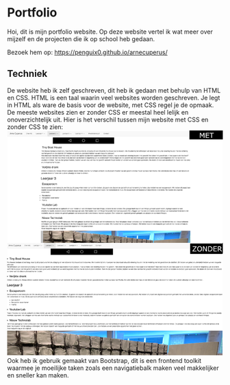 # Portfolio

Hoi, dit is mijn portfolio website. Op deze website vertel ik wat meer over mijzelf en de projecten die ik op school heb gedaan.

Bezoek hem op: https://penguix0.github.io/arnecuperus/

## Techniek

De website heb ik zelf geschreven, dit heb ik gedaan met behulp van HTML en CSS. HTML is een taal waarin veel websites worden geschreven. Je legt in HTML als ware de basis voor de website, met CSS regel je de opmaak. De meeste websites zien er zonder CSS er meestal heel lelijk en onoverzichtelijk uit. Hier is het verschil tussen mijn website met CSS en zonder CSS te zien:
![vergelijking tussen met en zonder CSS](vergelijking.png)
Ook heb ik gebruik gemaakt van Bootstrap, dit is een frontend toolkit waarmee je moeilijke taken zoals een navigatiebalk maken veel makkelijker en sneller kan maken.